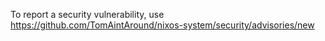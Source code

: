 To report a security vulnerability, use
https://github.com/TomAintAround/nixos-system/security/advisories/new
